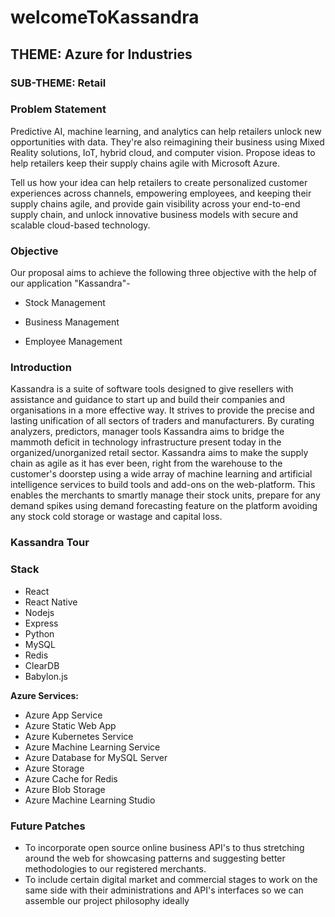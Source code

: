 # welcomeToKassandra

## THEME: Azure for Industries

### SUB-THEME: Retail

### Problem Statement

Predictive AI, machine learning, and analytics can help retailers unlock new opportunities with data. They're also reimagining their business using Mixed Reality solutions, IoT, hybrid cloud, and computer vision. Propose ideas to help retailers keep their supply chains agile with Microsoft Azure.

Tell us how your idea can help retailers to create personalized customer experiences across channels, empowering employees, and keeping their supply chains agile, and provide gain visibility across your end-to-end supply chain, and unlock innovative business models with secure and scalable cloud-based technology.

### Objective

Our proposal aims to achieve the following three objective with the help of our application "Kassandra"-

* Stock Management

* Business Management

* Employee Management

### Introduction 

Kassandra is a suite of software tools designed to give resellers with assistance and guidance to start up and build their companies and organisations in a more effective way. It strives to provide the precise and lasting unification of all sectors of traders and manufacturers. By curating analyzers, predictors, manager tools Kassandra aims to bridge the mammoth deficit in technology infrastructure present today in the organized/unorganized retail sector. Kassandra aims to make the supply chain as agile as it has ever been, right from the warehouse to the customer's doorstep using a wide array of machine learning and artificial intelligence services to build tools and add-ons on the web-platform. This enables the merchants to smartly manage their stock units, prepare for any demand spikes using demand forecasting feature on the platform avoiding any stock cold storage or wastage and capital loss.

### Kassandra Tour





### Stack

* React
* React Native
* Nodejs
* Express
* Python
* MySQL
* Redis
* ClearDB
* Babylon.js

****Azure Services:****

* Azure App Service
* Azure Static Web App
* Azure Kubernetes Service
* Azure Machine Learning Service
* Azure Database for MySQL Server
* Azure Storage
* Azure Cache for Redis
* Azure Blob Storage
* Azure Machine Learning Studio

### Future Patches

* To incorporate open source online business API's to thus stretching around the web for showcasing patterns and suggesting better methodologies to our registered merchants.
* To include certain digital market and commercial stages to work on the same side with their administrations and API's interfaces so we can assemble our project philosophy ideally




